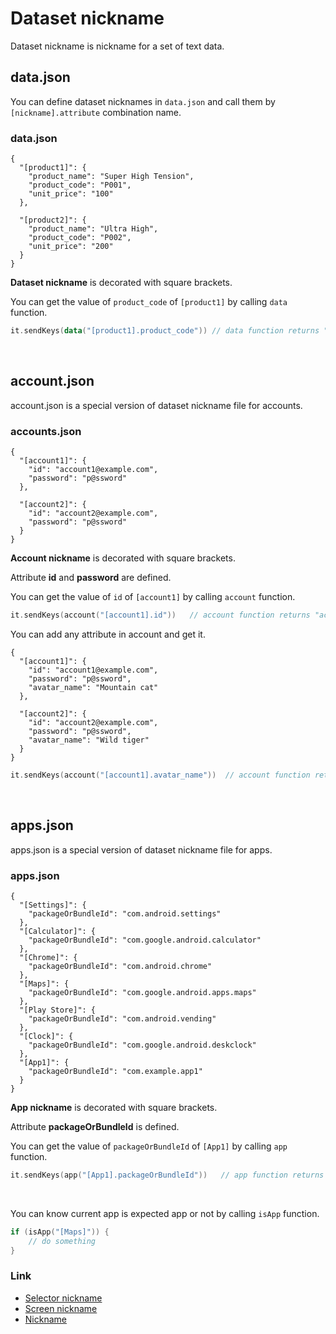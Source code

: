 # Dataset nickname

Dataset nickname is nickname for a set of text data.

## data.json

You can define dataset nicknames in `data.json` and call them by `[nickname].attribute` combination name.

### data.json

```
{
  "[product1]": {
    "product_name": "Super High Tension",
    "product_code": "P001",
    "unit_price": "100"
  },

  "[product2]": {
    "product_name": "Ultra High",
    "product_code": "P002",
    "unit_price": "200"
  }
}
```

**Dataset nickname** is decorated with square brackets.

You can get the value of `product_code` of `[product1]` by calling `data` function.

```kotlin
it.sendKeys(data("[product1].product_code")) // data function returns "P001"
```

<br>

## account.json

account.json is a special version of dataset nickname file for accounts.

### accounts.json

```
{
  "[account1]": {
    "id": "account1@example.com",
    "password": "p@ssword"
  },

  "[account2]": {
    "id": "account2@example.com",
    "password": "p@ssword"
  }
}
```

**Account nickname** is decorated with square brackets.

Attribute **id** and **password** are defined.

You can get the value of `id` of `[account1]` by calling `account` function.

```kotlin
it.sendKeys(account("[account1].id"))   // account function returns "account1@example.com"
```

You can add any attribute in account and get it.

```
{
  "[account1]": {
    "id": "account1@example.com",
    "password": "p@ssword",
    "avatar_name": "Mountain cat"
  },

  "[account2]": {
    "id": "account2@example.com",
    "password": "p@ssword",
    "avatar_name": "Wild tiger"
  }
}
```

```kotlin
it.sendKeys(account("[account1].avatar_name"))  // account function returns "Mountain cat"
```

<br>

## apps.json

apps.json is a special version of dataset nickname file for apps.

### apps.json

```
{
  "[Settings]": {
    "packageOrBundleId": "com.android.settings"
  },
  "[Calculator]": {
    "packageOrBundleId": "com.google.android.calculator"
  },
  "[Chrome]": {
    "packageOrBundleId": "com.android.chrome"
  },
  "[Maps]": {
    "packageOrBundleId": "com.google.android.apps.maps"
  },
  "[Play Store]": {
    "packageOrBundleId": "com.android.vending"
  },
  "[Clock]": {
    "packageOrBundleId": "com.google.android.deskclock"
  },
  "[App1]": {
    "packageOrBundleId": "com.example.app1"
  }
}
```

**App nickname** is decorated with square brackets.

Attribute **packageOrBundleId** is defined.

You can get the value of `packageOrBundleId` of `[App1]` by calling `app` function.

```kotlin
it.sendKeys(app("[App1].packageOrBundleId"))   // app function returns "com.example.app1"
```

<br>

You can know current app is expected app or not by calling `isApp` function.

```kotlin
if (isApp("[Maps]")) {
    // do something
}
```

### Link

- [Selector nickname](selector_nickname.md)
- [Screen nickname](screen_nickname.md)
- [Nickname](nickname.md)
